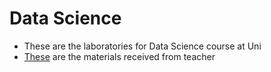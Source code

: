 # Data Science


- These are the laboratories for Data Science course at Uni
- [These](./Materials) are the materials received from teacher

